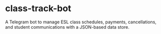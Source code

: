 # class-track-bot
A Telegram bot to manage ESL class schedules, payments, cancellations, and student communications with a JSON-based data store.
